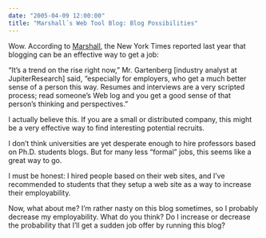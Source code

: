 ```yaml
---
date: "2005-04-09 12:00:00"
title: "Marshall´s Web Tool Blog: Blog Possibilities"
---
```




Wow. According to [Marshall](https://marshallk.blogspot.com/2005/04/blog-possibilities.html), the New York Times reported last year that blogging can be an effective way to get a job:

> 
&ldquo;It&rsquo;s a trend on the rise right now,&rdquo; Mr. Gartenberg [industry analyst at JupiterResearch] said, &ldquo;especially for employers, who get a much better sense of a person this way. Resumes and interviews are a very scripted process; read someone&rsquo;s Web log and you get a good sense of that person&rsquo;s thinking and perspectives.&rdquo;


I actually believe this. If you are a small or distributed company, this might be a very effective way to find interesting potential recruits.

I don&rsquo;t think universities are yet desperate enough to hire professors based on Ph.D. students blogs. But for many less &ldquo;formal&rdquo; jobs, this seems like a great way to go.

I must be honest: I hired people based on their web sites, and I&rsquo;ve recommended to students that they setup a web site as a way to increase their employability.

Now, what about me? I&rsquo;m rather nasty on this blog sometimes, so I probably decrease my employability. What do you think? Do I increase or decrease the probability that I&rsquo;ll get a sudden job offer by running this blog?

